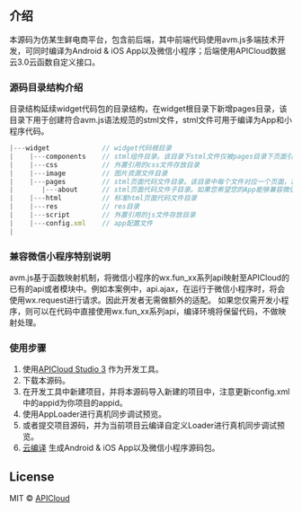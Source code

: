 ## 介绍

本源码为仿某生鲜电商平台，包含前后端，其中前端代码使用avm.js多端技术开发，可同时编译为Android & iOS App以及微信小程序；后端使用APICloud数据云3.0云函数自定义接口。

### 源码目录结构介绍

目录结构延续widget代码包的目录结构，在widget根目录下新增pages目录，该目录下用于创建符合avm.js语法规范的stml文件，stml文件可用于编译为App和小程序代码。

```js
|---widget             // widget代码根目录
|    |---components    // stml组件目录。该目录下stml文件仅被pages目录下页面引用，不单独编译
|    |---css		   // 外置引用的css文件存放目录
|    |---image         // 图片资源文件目录
|    |---pages         // stml页面代码文件目录。该目录中每个文件对应一个页面，将被编译为js或者小程序的3个代码片段
|       |---about      // stml页面代码文件子目录。如果您希望您的App能够兼容微信小程序，需按照微信小程序目录结构，新增一层子目录，并将stml文件置于该目录下
|    |---html          // 标准html页面代码文件目录
|    |---res           // res目录
|    |---script        // 外置引用的js文件存放目录
|    |---config.xml    // app配置文件
|
```

### 兼容微信小程序特别说明

avm.js基于函数映射机制，将微信小程序的wx.fun_xx系列api映射至APICloud的已有的api或者模块中。例如本案例中，api.ajax，在运行于微信小程序时，将会使用wx.request进行请求。因此开发者无需做额外的适配。
如果您仅需开发小程序，则可以在代码中直接使用wx.fun_xx系列api，编译环境将保留代码，不做映射处理。

### 使用步骤

1. 使用[APICloud Studio 3](https://www.apicloud.com/studio3) 作为开发工具。
2. 下载本源码。
3. 在开发工具中新建项目，并将本源码导入新建的项目中，注意更新config.xml中的appid为你项目的appid。
4. 使用AppLoader进行真机同步调试预览。
5. 或者提交项目源码，并为当前项目云编译自定义Loader进行真机同步调试预览。
6. [云编译](https://www.apicloud.com/appoverview) 生成Android & iOS App以及微信小程序源码包。

## License

MIT © [APICloud](https://www.apicloud.com)